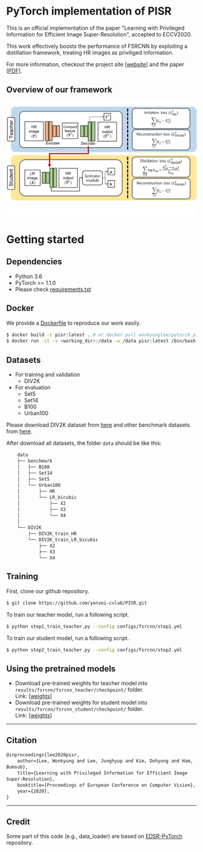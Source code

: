 # PyTorch implementation of PISR

This is an official implementation of the paper "Learning with Privileged Information for Efficient Image Super-Resolution", accepted to ECCV2020.

This work effectively boosts the performance of FSRCNN by exploiting a distillation framework, treating HR images as priviliged information.

For more information, checkout the project site [[website](https://cvlab.yonsei.ac.kr/projects/PISR/)] and the paper [[PDF]()].

## Overview of our framework
<img src="method.jpeg" alt="no_image" />

# Getting started 

## Dependencies
* Python 3.6
* PyTorch >= 1.1.0
* Please check [requirements.txt](requirements.txt)

## Docker
We provide a [Dockerfile](Dockerfile) to reproduce our work easily. 
```bash
$ docker build -t pisr:latest . # or docker pull wonkyunglee/pytorch_pisr:latest
$ docker run -it -v <working_dir>:/data -w /data pisr:latest /bin/bash
```


## Datasets
* For training and validation
    - DIV2K
* For evaluation
    - Set5
    - Set14
    - B100
    - Urban100

Please download DIV2K dataset from [here](https://cv.snu.ac.kr/research/EDSR/DIV2K.tar) and other benchmark datasets from [here](https://cv.snu.ac.kr/research/EDSR/benchmark.tar).


After download all datasets, the folder ```data``` should be like this:
```
    data
    ├── benchmark
    │   ├── B100
    │   ├── Set14
    │   ├── Set5
    │   └── Urban100
    │       ├── HR
    │       └── LR_bicubic
    │           ├── X2
    │           ├── X3
    │           └── X4
    │      
    └── DIV2K
        ├── DIV2K_train_HR
        └── DIV2K_train_LR_bicubic
            ├── X2
            ├── X3
            └── X4

```

## Training
First, clone our github repository.
```bash
$ git clone https://github.com/yonsei-cvlab/PISR.git
```
To train our teacher model, run a following script. 
```bash
$ python step1_train_teacher.py --config configs/fsrcnn/step1.yml
```

To train our student model, run a following script. 
```bash
$ python step2_train_teacher.py --config configs/fsrcnn/step2.yml
```

## Using the pretrained models
* Download pre-trained weights for teacher model into ``results/fsrcnn/fsrcnn_teacher/checkpoint/`` folder. <br>Link: [[weights](https://drive.google.com/file/d/1amqpIg7ah0bJX7jfWXYRitg6y3xlCYhd/view?usp=sharing)]
* Download pre-trained weights for student model into ``results/fsrcnn/fsrcnn_student/checkpoint/`` folder. <br>Link: [[weights](https://drive.google.com/file/d/1ZHyapgp_vhvITODV6Fyac7YQ2zxHQy8f/view?usp=sharing)]


--- 
## Citation
```
@inproceedings{lee2020pisr,
    author={Lee, Wonkyung and Lee, Junghyup and Kim, Dohyung and Ham, Bumsub},
    title={Learning with Privileged Information for Efficient Image Super-Resolution},
    booktitle={Proceedings of European Conference on Computer Vision},
    year={2020},
}
```
--- 
## Credit
Some part of this code (e.g., data_loader) are based on [EDSR-PyTorch](https://github.com/thstkdgus35/EDSR-PyTorch) repository.


